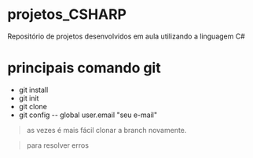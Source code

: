 # projetos_CSHARP
Repositório de projetos desenvolvidos em aula utilizando a linguagem C#

# principais comando git
- git install
- git init
- git clone
- git config -- global user.email "seu e-mail"

> as vezes é mais fácil clonar a branch novamente.

> para resolver erros